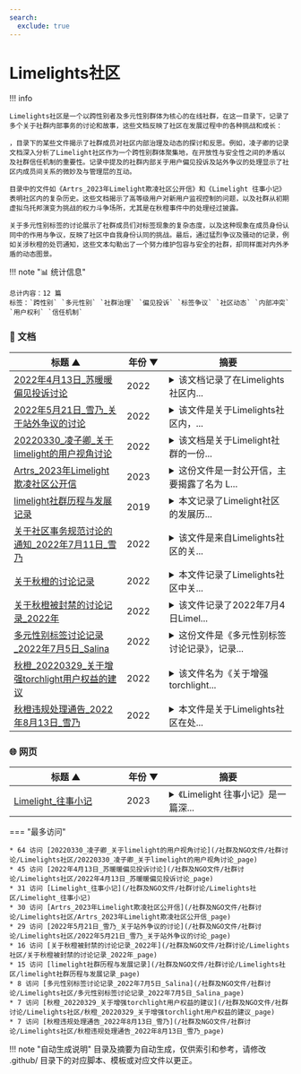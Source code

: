 ```yaml
---
search:
  exclude: true
---
```


# Limelights社区


!!! info

    Limelights社区是一个以跨性别者及多元性别群体为核心的在线社群，在这一目录下，记录了多个关于社群内部事务的讨论和故事，这些文档反映了社区在发展过程中的各种挑战和成长：
    
    ，目录下的某些文件揭示了社群成员对社区内部治理及动态的探讨和反思。例如，凌子卿的记录文档深入分析了Limelight社区作为一个跨性别群体聚集地，在开放性与安全性之间的矛盾以及社群信任机制的重要性。记录中提及的社群内部关于用户偏见投诉及站外争议的处理显示了社区内成员间关系的微妙及与管理层的互动。
    
    目录中的文件如《Artrs_2023年Limelight欺凌社区公开信》和《Limelight 往事小记》表明社区内的复杂历史。这些文档揭示了高等级用户对新用户监视控制的问题，以及社群从初期虚拟乌托邦演变为挑战的权力斗争场所，尤其是在秋橙事件中的处理经过披露。
    
    关于多元性别标签的讨论展示了社群成员们对标签现象的复杂态度，以及这种现象在成员身份认同中的作用与争议，反映了社区中自我身份认同的挑战。最后，通过猛烈争议及骚动的记录，例如关涉秋橙的处罚通知，这些文本勾勒出了一个努力维护包容与安全的社群，却同样面对内外矛盾的动态图景。



!!! note "📊 统计信息"

    总计内容：12 篇
    标签：`跨性别` `多元性别` `社群治理` `偏见投诉` `标签争议` `社区动态` `内部冲突` `用户权利` `信任机制`



### 📄 文档

<table>
<thead><tr>
<th style="width: 40%" data-sortable="true" data-sort-direction="asc" data-sort-type="text">标题 ▲</th>
<th style="width: 15%" data-sortable="true" data-sort-direction="desc" data-sort-type="year">年份 ▼</th>
<th style="width: 45%">摘要</th>
</tr></thead>
<tbody>
<tr data-name="2022年4月13日_苏暖暖偏见投诉讨论" data-year="2022" data-date="2025-01-18">
                <td><a href="2022年4月13日_苏暖暖偏见投诉讨论_page" class="md-button">2022年4月13日_苏暖暖偏见投诉讨论</a></td>
                <td class="year-cell">2022</td>
                <td class="description-cell"><details markdown>
                    <summary>该文档记录了在Limelights社区内...</summary>
                    <div class="description">
                        该文档记录了在Limelights社区内关于用户苏暖暖的偏见和投诉讨论。文件中包含了用户Kennket1（可甜）在2022年4月13日发起的投诉，指控苏暖暖对其进行偏见、不合理的指责、以及可能的诽谤与欺凌。Kennket1 对苏暖暖的行为表示强烈的不满，认为其对自己态度恶劣，甚至暗示苏暖暖故意误解其意图，给其带来了严重的情绪影响。这种投诉引发了社区其他用户的讨论，不同声音在各个评论中争论，关于misgender行为的正确性被广泛探讨，一些用户对如何使用合适的代词表示关切，而另一些用户则围绕该事件的诽谤性质展开了辩论。文中展示了这些对话不仅涉及个人情感的纠纷，还有关于社区内对跨性别认同的敏感性以及如何处理人际关系中误解和冲突的问题。讨论中也出现了对于管理层行为的质疑，以及对偏见和抨击的反思，显示出社群内在多元性别问题上的复杂性与挑战。总之，这个文档呈现了一场围绕性别认同与社群规范的深入讨论，突显了在跨性别社群中维护个人权利与相互理解的重要性。
                        <br>年份：2022
                        <br>收录日期：2025-01-18
                    </div>
                </details></td>
            </tr>
<tr data-name="2022年5月21日_雪乃_关于站外争议的讨论" data-year="2022" data-date="2025-01-18">
                <td><a href="2022年5月21日_雪乃_关于站外争议的讨论_page" class="md-button">2022年5月21日_雪乃_关于站外争议的讨论</a></td>
                <td class="year-cell">2022</td>
                <td class="description-cell"><details markdown>
                    <summary>该文件是关于Limelights社区内，...</summary>
                    <div class="description">
                        该文件是关于Limelights社区内，针对站外争议进行讨论的文档，由雪乃于2022年5月21日发布。文中明确指出，Limelights并不是一个社群争吵的平台，不应承载任何形式的个人攻击或争吵。文中提到，为了维护社区的秩序，任何针对特定对象的争议内容，可能将会被隐藏或删除。该决定在相关争吵发酵后制定，参与争吵的用户可能会面临禁言或封禁的处罚。

文件中提到的具体案例包括对参与争吵的特定用户采取的纪律措施，例如对@上坂桜介因发布私人矛盾和账户争用进行禁言的处罚，以及另一名用户因个人动机扩大社区矛盾而面临永久封禁。这一系列措施旨在保护社区的和谐氛围，让用户能够更加安心地在此进行积极的交流，而不是陷入无谓的争执中。

从其他用户的反馈来看，社区成员对于维护团结和相互支持的价值观有着共识。不少用户在讨论中呼吁大家要保持希望和正能量，尤其是在面临社会歧视的情况下，团结显得尤为重要。他们强调，单个个体无法扭转社会的歧视，唯有通过团结才能继续向前。这些讨论反映了跨性别及多元性别群体在面对困难时的心声，也表现出社区成员之间的关怀与支持。
                        <br>年份：2022
                        <br>收录日期：2025-01-18
                    </div>
                </details></td>
            </tr>
<tr data-name="20220330_凌子卿_关于limelight的用户视角讨论" data-year="2022" data-date="2025-01-18">
                <td><a href="20220330_凌子卿_关于limelight的用户视角讨论_page" class="md-button">20220330_凌子卿_关于limelight的用户视角讨论</a></td>
                <td class="year-cell">2022</td>
                <td class="description-cell"><details markdown>
                    <summary>该文档是关于Limelight社群的一份...</summary>
                    <div class="description">
                        该文档是关于Limelight社群的一份讨论记录，主要由凌子卿于2022年3月30日撰写，文中探讨了Limelight社区作为跨性别者为核心建立的社群的内部动态与挑战。记载了社群用户的经验和他们对社群未来发展的看法。在此文中，凌子卿从多个角度分析了Limelight的开放性与安全性之间的矛盾，指出由于外部环境的恶化，社群必须保持一定的防范措施，这对新用户构成了不平等的局面。文中提到：“limelight的活跃并不是说明环境友善”，这是因为社群的访问者中存在着反对跨性别人士的声音。进一步探讨中，凌子卿强调了社区内信任机制的重要性，指出“一个信任机制必须是存在且有效的”，与此同时需要更广泛的包容与理解，以避免社区内部产生不必要的斗争。此文不仅涉及社群的治理与管理，还深入讨论了成员的生存现状，反映出跨性别社群在面对压迫时的复杂情感与思考，是对多元性别社群问题的一次重要记录。
                        <br>年份：2022
                        <br>收录日期：2025-01-18
                    </div>
                </details></td>
            </tr>
<tr data-name="Artrs_2023年Limelight欺凌社区公开信" data-year="2023" data-date="2025-01-18">
                <td><a href="Artrs_2023年Limelight欺凌社区公开信_page" class="md-button">Artrs_2023年Limelight欺凌社区公开信</a></td>
                <td class="year-cell">2023</td>
                <td class="description-cell"><details markdown>
                    <summary>这份文件是一封公开信，主要揭露了名为 L...</summary>
                    <div class="description">
                        这份文件是一封公开信，主要揭露了名为 Limelight 的在线社区所存在的欺凌行为。公开信的作者 Arts 通过详细的描述和分析，展示了 Limelight 社区从起源到发展的阶段，以及与用户之间的信任等级制度相互作用下，如何形成了一个隔离和压迫的新环境。文件指出，Limelight 最初被视为一个倡导平等与解放的多元社区，然而随着时间的推移，这个社区却逐渐演变成一个以特权和等级制度为基础的结构。在这种结构中，高等级用户对新用户进行监视和控制，新用户在社区中的声音受到压制，形成了用户之间的不信任和对立。公开信中也提到了关于秋橙的事件，她作为一名新用户，勇敢提出对现有制度的质疑和建议，但最终遭到老用户的强烈抵制和欺凌。文件通过描述这场矛盾的爆发和管理者对秋橙的“公审”，揭示了 Limelight 社区内潜藏的权力斗争以及对新用户的压迫，这让更多人意识到自己并不是孤立无援，从而增加了对抗不公的勇气。
                        <br>年份：2023
                        <br>收录日期：2025-01-18
                    </div>
                </details></td>
            </tr>
<tr data-name="limelight社群历程与发展记录" data-year="2019" data-date="2025-01-18">
                <td><a href="limelight社群历程与发展记录_page" class="md-button">limelight社群历程与发展记录</a></td>
                <td class="year-cell">2019</td>
                <td class="description-cell"><details markdown>
                    <summary>本文记录了Limelight社区的发展历...</summary>
                    <div class="description">
                        本文记录了Limelight社区的发展历程，包含了该社区自成立以来的多个重要里程碑。文中提到，2014年6月5日，百度药娘吧被封禁，促使社区创始人misaka4e21与其他成员联合启动了名为date-yorino的计划，旨在推进跨性别权益并建立一个有支持性的社区。2014年11月1日，date-yorino正式成立，随后在技术和社区建设上经历了许多挑战，包括技术故障和用户访问问题。2016年，date-yorino更名为{{原跑路站}}，并引入了全新的Discourse论坛系统，标志着社区管理架构的一个重要转变。随着时间的推移，社区逐渐扩大并开始推出各种服务和社交平台，包括Mastodon实例和微信群聊。2018年12月8日，社区经历了震惊的‘12·08’管理员人身攻击事件，导致Telegram群传奇解散。在2019年，该社区发布了停止运营的通知，并在后续改名为Limelight。文中总结了该社区的发展历程，强调了建立平等和解放的使命，以及对文化和社会进步推动的承诺。这些记录不仅是过去一段艰辛历程的见证，也是未来继续前行的动力。
                        <br>年份：2019
                        <br>收录日期：2025-01-18
                    </div>
                </details></td>
            </tr>
<tr data-name="关于社区事务规范讨论的通知_2022年7月11日_雪乃" data-year="2022" data-date="2025-01-18">
                <td><a href="关于社区事务规范讨论的通知_2022年7月11日_雪乃_page" class="md-button">关于社区事务规范讨论的通知_2022年7月11日_雪乃</a></td>
                <td class="year-cell">2022</td>
                <td class="description-cell"><details markdown>
                    <summary>该文件是来自Limelights社区的关...</summary>
                    <div class="description">
                        该文件是来自Limelights社区的关于社区事务规范的通知，发布时间为2022年7月11日，由社区成员雪乃发布。二是由一系列对社区相关事务进行管理和规范的讨论和规定，旨在维护社区的健康氛围，避免不必要的争吵和冲突。文件开头，雪乃表达了对社区成员讨论热情的肯定，随后确立了一些明确的规则，确保所有与小组事务相关的讨论能够在合理和有依据的情况下进行。文件中提到，对于任何相关的指控，只有当事人可以直接向管理人员提出，任何不实指控都将受到处罚。文件也强调了在讨论中必须提供必要的依据,以避免无证据的指控带来的影响。
                        <br>年份：2022
                        <br>收录日期：2025-01-18
                    </div>
                </details></td>
            </tr>
<tr data-name="关于秋橙的讨论记录" data-year="2022" data-date="2025-01-18">
                <td><a href="关于秋橙的讨论记录_page" class="md-button">关于秋橙的讨论记录</a></td>
                <td class="year-cell">2022</td>
                <td class="description-cell"><details markdown>
                    <summary>本文件记录了Limelights社区中关...</summary>
                    <div class="description">
                        本文件记录了Limelights社区中关于成员秋橙的讨论，围绕其在社区内的行为引发的争议进行了深入分析与探讨。讨论者们在文本中表达了对秋橙某些行为的不同看法，如如何理解她的推测行为，以及社群在引导与规范方面的不足。讨论的开始是由用户雪乃发起，她透露自己曾与秋橙产生交流，并注意到她在多项话题上与其他用户的立场存在差异。文件的内容直面秋橙的社交能力，以及社区规则的模糊性所带来的冲突。参与讨论的用户们提出了对社区规范的多种看法，有些认为需要更明确的规则来引导新旧用户的行为，而另一些则表达了对跨越情感与社交能量的理解与包容。整个记录流露出对社群互助与和谐的期望，同时也凸显了社交中的复杂性与人际间沟通的微妙。

记录中提到了一些具体例子和建议，例如由用户Wing綝酱が提出，希望社区能够强化对建议的管理与审核，以改善当前的互动状态，同时强调开放性与情感交流的重要性。文末的讨论还包含了对未来可能的社群治理模式及规范的探讨，表明用户们对有效管理与共存的关切。“社区的问题，社区在这方面缺乏说明，会让新用户难以理解。”这一句表达了用户对社群治理的深切思考与希望。
                        <br>年份：2022
                        <br>收录日期：2025-01-18
                    </div>
                </details></td>
            </tr>
<tr data-name="关于秋橙被封禁的讨论记录_2022年" data-year="2022" data-date="2025-01-18">
                <td><a href="关于秋橙被封禁的讨论记录_2022年_page" class="md-button">关于秋橙被封禁的讨论记录_2022年</a></td>
                <td class="year-cell">2022</td>
                <td class="description-cell"><details markdown>
                    <summary>该文件记录了2022年7月4日Limel...</summary>
                    <div class="description">
                        该文件记录了2022年7月4日Limelights社区关于用户@秋橙被封禁的讨论。这场讨论引发了社区成员对封禁原因、程序正义和社区管理规则的深刻反思。文件中，有用户提到“秋橙作为ll的一个用户，为ll的建设提供了大量宝贵意见”，可见@秋橙在社区中的影响力和贡献。在多位用户的发言中，有人认为封禁的处理程序不正义，且缺乏透明度。一位用户指出，“之前封禁都要记录的”，反映了一些成员对于社区治理规则的期待与不满。
                        <br>年份：2022
                        <br>收录日期：2025-01-18
                    </div>
                </details></td>
            </tr>
<tr data-name="多元性别标签讨论记录_2022年7月5日_Salina" data-year="2022" data-date="2025-01-18">
                <td><a href="多元性别标签讨论记录_2022年7月5日_Salina_page" class="md-button">多元性别标签讨论记录_2022年7月5日_Salina</a></td>
                <td class="year-cell">2022</td>
                <td class="description-cell"><details markdown>
                    <summary>这份文件是《多元性别标签讨论记录》，记录...</summary>
                    <div class="description">
                        这份文件是《多元性别标签讨论记录》，记录了名为Limelights社群中成员对多元性别标签的讨论情况。这场讨论发生在2022年7月5日及其后几天，由Salina发起，包含多位成员的实时聊天记录。文件开头提到有人对“贴标签”的感慨，Salina以‘吵架吵不过就说别⼈不正常’引入了对标签现象的思考，显示出社群内部对于标签的复杂看法和争议。

在讨论中，Chikage提及‘moer，含糖，这都算标签吗’，穷极了对标签界限模糊的调侃，而Senioria则表达了对标签的反对，认为很多因为标签而生的误解和偏见需要被消除。多位成员在此过程中分享了自己的看法，抒发了对自身认同感的体验与困惑，反映出了多元性别社群在面对外界标签化时的脆弱与不安。

这种深入的社群讨论不仅代表了多元性别者对自我身份和社会认同的追寻，也体现了社群内对彼此支持与理解的渴望。随着对标签现象的探讨逐渐深入，成员之间开始分享对自身的认同感，表现出社群在寻找共同体感及对抗标签带来的压力时的显著动态。值得注意的是，有成员表示对自我的认同与标签之间存在着较大的矛盾，不同的声音展现出社群中的多元化与复杂性。
                        <br>年份：2022
                        <br>收录日期：2025-01-18
                    </div>
                </details></td>
            </tr>
<tr data-name="秋橙_20220329_关于增强torchlight用户权益的建议" data-year="2022" data-date="2025-01-18">
                <td><a href="秋橙_20220329_关于增强torchlight用户权益的建议_page" class="md-button">秋橙_20220329_关于增强torchlight用户权益的建议</a></td>
                <td class="year-cell">2022</td>
                <td class="description-cell"><details markdown>
                    <summary>该文件名为《关于增强torchlight...</summary>
                    <div class="description">
                        该文件名为《关于增强torchlight用户权益的建议》，由秋橙于2022年3月29日创作。文件主要讨论了如何保护参与torchlight社区的用户权益，尤其针对现有关于会员区的管理问题，提出了一系列意见和建议。在文件中，秋橙首先指出现有的权限管理和分类存在不合理之处，强调了保持社区的私密性与用户之间的信任关系的重要性。秋橙提到，某些已经不活跃的用户希望保护过去的讨论内容，应当严谨处理会员区和开放区的主题。在讨论中，她提到需要分类会员区的主题，并对其中一些主题进行重新评估，以确保不会因为不合理的管理影响到用户的体验。秋橙还提到由于社区管理人员的变动，导致用户对于其未来的发展方向感到不安，她希望能够通过严格的管理措施，让活跃用户与不活跃用户的讨论空间保持清晰的边界。最终，秋橙的主张意在提高用户的权益与社区活跃度，同时探索一种更加公平与合理的管理机制，以应对社区内产生的种种矛盾与问题。
                        <br>年份：2022
                        <br>收录日期：2025-01-18
                    </div>
                </details></td>
            </tr>
<tr data-name="秋橙违规处理通告_2022年8月13日_雪乃" data-year="2022" data-date="2025-01-18">
                <td><a href="秋橙违规处理通告_2022年8月13日_雪乃_page" class="md-button">秋橙违规处理通告_2022年8月13日_雪乃</a></td>
                <td class="year-cell">2022</td>
                <td class="description-cell"><details markdown>
                    <summary>本文件是关于Limelights社区在处...</summary>
                    <div class="description">
                        本文件是关于Limelights社区在处理用户@秋橙因一系列违规行为而作出的通告。通告由雪乃发布，日期为2022年8月13日。根据社区的讨论以及对各方意见的了解，社区决定对秋橙的行为进行处罚，封禁期限至2023年1月2日。文中列举了秋橙的具体违规情形，包括使用虚假信息造成公众恐慌、擅自公开其他用户的隐私、对其他用户骚扰、拒绝遵守社区管理规定等。这份通告的目的在于维护社区的正常秩序，强调了对违规行为的零容忍以及社区内部应有的自律与诚实。同时，通告也表达了对所有社区成员相互包容与尊重的期望，并提到对4月26日之前的相关问题将进行调查。文中还提及了一些社区成员对封禁决定的不同看法，显示出社区内部关于这一问题的广泛讨论与不同的意见。
                        <br>年份：2022
                        <br>收录日期：2025-01-18
                    </div>
                </details></td>
            </tr>
</tbody>
</table>


### 🌐 网页

<table>
<thead><tr>
<th style="width: 40%" data-sortable="true" data-sort-direction="asc" data-sort-type="text">标题 ▲</th>
<th style="width: 15%" data-sortable="true" data-sort-direction="desc" data-sort-type="year">年份 ▼</th>
<th style="width: 45%">摘要</th>
</tr></thead>
<tbody>
<tr data-name="Limelight_往事小记" data-year="2023" data-date="2025-01-18">
                <td><a href="Limelight_往事小记" class="md-button">Limelight_往事小记</a></td>
                <td class="year-cell">2023</td>
                <td class="description-cell"><details markdown>
                    <summary>《Limelight 往事小记》是一篇深...</summary>
                    <div class="description">
                        《Limelight 往事小记》是一篇深刻反思社区内外部冲突的纪实文章，讲述了Limelight社区的兴衰与发展历程。文章由一位曾在该社区活跃的成员撰写，他亲历了社区的繁荣与最终的解散。开头，作者表达了对“星星陨落”和社区葬礼的哀悼，反映了其对这片空间的深厚感情和依依不舍。文章分为多个部分，详细叙述了自己与Limelight的初次邂逅及其积极参与翻译医学文献的经历，展现了社区最初所营造的友好氛围。该篇章也探讨了社区内部管理的动态变化，从管理层的频繁更迭到社区规则的调整，揭示了这些变化如何影响成员之间的关系和整体氛围。最后，作者总结了在此过程中所感悟的教训，包括对小圈子内的局限性的警惕，呼吁对社会各类群体的理解和共容。整篇文章不仅是对社区文化的回顾，也是对多元性别社群内挑战与悲剧的深刻反思。
                        <br>年份：2023
                        <br>收录日期：2025-01-18
                    </div>
                </details></td>
            </tr>
</tbody>
</table>


<script>
const sortFunctions = {
    year: (a, b, direction) => {
        a = a === '未知' ? '0000' : a;
        b = b === '未知' ? '0000' : b;
        return direction === 'desc' ? b.localeCompare(a) : a.localeCompare(b);
    },
    count: (a, b, direction) => {
        const aNum = parseInt(a.match(/\d+/)?.[0] || '0');
        const bNum = parseInt(b.match(/\d+/)?.[0] || '0');
        return direction === 'desc' ? bNum - aNum : aNum - bNum;
    },
    text: (a, b, direction) => {
        return direction === 'desc' 
            ? b.localeCompare(a, 'zh-CN') 
            : a.localeCompare(b, 'zh-CN');
    }
};

document.addEventListener('DOMContentLoaded', function() {
    document.querySelectorAll('th[data-sortable="true"]').forEach(th => {
        th.style.cursor = 'pointer';
        th.addEventListener('click', () => sortTable(th));
        
        if (th.getAttribute('data-sort-direction')) {
            sortTable(th, true);
        }
    });
});

function sortTable(th, isInitial = false) {
    const table = th.closest('table');
    const tbody = table.querySelector('tbody');
    const colIndex = Array.from(th.parentNode.children).indexOf(th);
    
    // Store original rows with their sort values
    const rowsWithValues = Array.from(tbody.querySelectorAll('tr')).map(row => ({
        element: row,
        value: row.children[colIndex].textContent.trim(),
        html: row.innerHTML
    }));
    
    // Toggle or set initial sort direction
    const currentDirection = th.getAttribute('data-sort-direction');
    const direction = isInitial ? currentDirection : (currentDirection === 'desc' ? 'asc' : 'desc');
    
    // Update sort indicators
    th.closest('tr').querySelectorAll('th').forEach(header => {
        if (header !== th) {
            header.textContent = header.textContent.replace(/ [▼▲]$/, '');
            header.removeAttribute('data-sort-direction');
        }
    });
    
    th.textContent = th.textContent.replace(/ [▼▲]$/, '') + (direction === 'desc' ? ' ▼' : ' ▲');
    th.setAttribute('data-sort-direction', direction);
    
    // Get sort function based on column type
    const sortType = th.getAttribute('data-sort-type') || 'text';
    const sortFn = sortFunctions[sortType] || sortFunctions.text;
    
    // Sort rows
    rowsWithValues.sort((a, b) => sortFn(a.value, b.value, direction));
    
    // Clear and rebuild tbody
    tbody.innerHTML = '';
    rowsWithValues.forEach(row => {
        const tr = document.createElement('tr');
        tr.innerHTML = row.html;
        tbody.appendChild(tr);
    });
}

</script>
 

<div class="grid" markdown>

=== "最多访问"

    * 64 访问 [20220330_凌子卿_关于limelight的用户视角讨论](/社群及NGO文件/社群讨论/Limelights社区/20220330_凌子卿_关于limelight的用户视角讨论_page)
    * 45 访问 [2022年4月13日_苏暖暖偏见投诉讨论](/社群及NGO文件/社群讨论/Limelights社区/2022年4月13日_苏暖暖偏见投诉讨论_page)
    * 31 访问 [Limelight_往事小记](/社群及NGO文件/社群讨论/Limelights社区/Limelight_往事小记)
    * 30 访问 [Artrs_2023年Limelight欺凌社区公开信](/社群及NGO文件/社群讨论/Limelights社区/Artrs_2023年Limelight欺凌社区公开信_page)
    * 29 访问 [2022年5月21日_雪乃_关于站外争议的讨论](/社群及NGO文件/社群讨论/Limelights社区/2022年5月21日_雪乃_关于站外争议的讨论_page)
    * 16 访问 [关于秋橙被封禁的讨论记录_2022年](/社群及NGO文件/社群讨论/Limelights社区/关于秋橙被封禁的讨论记录_2022年_page)
    * 15 访问 [limelight社群历程与发展记录](/社群及NGO文件/社群讨论/Limelights社区/limelight社群历程与发展记录_page)
    * 8 访问 [多元性别标签讨论记录_2022年7月5日_Salina](/社群及NGO文件/社群讨论/Limelights社区/多元性别标签讨论记录_2022年7月5日_Salina_page)
    * 7 访问 [秋橙_20220329_关于增强torchlight用户权益的建议](/社群及NGO文件/社群讨论/Limelights社区/秋橙_20220329_关于增强torchlight用户权益的建议_page)
    * 7 访问 [秋橙违规处理通告_2022年8月13日_雪乃](/社群及NGO文件/社群讨论/Limelights社区/秋橙违规处理通告_2022年8月13日_雪乃_page)



</div>


!!! note "自动生成说明"
    目录及摘要为自动生成，仅供索引和参考，请修改 .github/ 目录下的对应脚本、模板或对应文件以更正。
